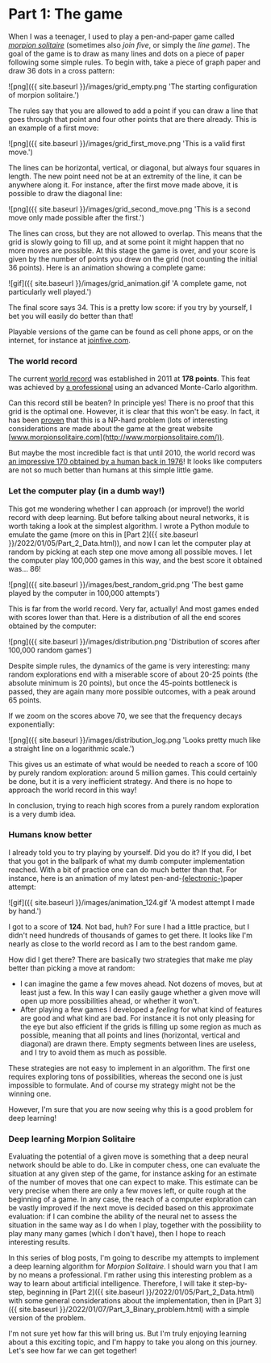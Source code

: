 # Part 1: The game

When I was a teenager, I used to play a pen-and-paper game called [*morpion solitaire*](https://en.wikipedia.org/wiki/Join_Five) (sometimes also *join five*, or simply the *line game*). 
The goal of the game is to draw as many lines and dots on a piece of paper following some simple rules.
To begin with, take a piece of graph paper and draw 36 dots in a cross pattern:

![png]({{ site.baseurl }}/images/grid_empty.png 'The starting configuration of morpion solitaire.')

The rules say that you are allowed to add a point if you can draw a line that goes through that point and four other points that are there already. This is an example of a first move:

![png]({{ site.baseurl }}/images/grid_first_move.png 'This is a valid first move.')

The lines can be horizontal, vertical, or diagonal, but always four squares in length. The new point need not be at an extremity of the line, it can be anywhere along it. For instance, after the first move made above, it is possible to draw the diagonal line:

![png]({{ site.baseurl }}/images/grid_second_move.png 'This is a second move only made possible after the first.')

The lines can cross, but they are not allowed to overlap. This means that the grid is slowly going to fill up, and at some point it might happen that no more moves are possible. At this stage the game is over, and your score is given by the number of points you drew on the grid (not counting the initial 36 points).
Here is an animation showing a complete game:

![gif]({{ site.baseurl }}/images/grid_animation.gif 'A complete game, not particularly well played.')

The final score says 34. This is a pretty low score: if you try by yourself, I bet you will easily do better than that!

Playable versions of the game can be found as cell phone apps, or on the internet, for instance at [joinfive.com](http://joinfive.com/).

### The world record

The current [world record](http://www.chrisrosin.com/morpion/index.html) was established in 2011 at **178 points**. This feat was achieved by [a professional](http://www.chrisrosin.com/) using an advanced Monte-Carlo algorithm.

Can this record still be beaten? In principle yes! There is no proof that this grid is the optimal one. However, it is clear that this won't be easy. In fact, it has been [proven](https://link.springer.com/article/10.1007/s00224-005-1240-4) that this is a NP-hard problem (lots of interesting considerations are made about the game at the great website [www.morpionsolitaire.com](http://www.morpionsolitaire.com/)).

But maybe the most incredible fact is that until 2010, the world record was [an impressive 170 obtained by a human back in 1976](http://www.morpionsolitaire.com/English/BruneauRecord5T.htm)! It looks like computers are not so much better than humans at this simple little game.

### Let the computer play (in a dumb way!)

This got me wondering whether I can approach (or improve!) the world record with deep learning. But before talking about neural networks, it is worth taking a look at the simplest algorithm. I wrote a Python module to emulate the game (more on this in [Part 2]({{ site.baseurl }}/2022/01/05/Part_2_Data.html)), and now I can let the computer play at random by picking at each step one move among all possible moves. I let the computer play 100,000 games in this way, and the best score it obtained was... 86!

![png]({{ site.baseurl }}/images/best_random_grid.png 'The best game played by the computer in 100,000 attempts')

This is far from the world record. Very far, actually! And most games ended with scores lower than that. Here is a distribution of all the end scores obtained by the computer:

![png]({{ site.baseurl }}/images/distribution.png 'Distribution of scores after 100,000 random games')

Despite simple rules, the dynamics of the game is very interesting: many random explorations end with a miserable score of about 20-25 points (the absolute minimum is 20 points), but once the 45-points bottleneck is passed, they are again many more possible outcomes, with a peak around 65 points.

If we zoom on the scores above 70, we see that the frequency decays exponentially:

![png]({{ site.baseurl }}/images/distribution_log.png 'Looks pretty much like a straight line on a logarithmic scale.')

This gives us an estimate of what would be needed to reach a score of 100 by purely random exploration: around 5 million games. This could certainly be done, but it is a very inefficient strategy. And there is no hope to approach the world record in this way!

In conclusion, trying to reach high scores from a purely random exploration is a very dumb idea.

### Humans know better


I already told you to try playing by yourself. Did you do it? If you did, I bet that you got in the ballpark of what my dumb computer implementation reached. With a bit of practice one can do much better than that. For instance, 
here is an animation of my latest pen-and-[(electronic-)](https://remarkable.com/)paper attempt:

![gif]({{ site.baseurl }}/images/animation_124.gif 'A modest attempt I made by hand.')

I got to a score of **124**. Not bad, huh? For sure I had a little practice, but I didn't need hundreds of thousands of games to get there. It looks like I'm nearly as close to the world record as I am to the best random game.

How did I get there? There are basically two strategies that make me play better than picking a move at random:
- I can imagine the game a few moves ahead. Not dozens of moves, but at least just a few. In this way I can easily gauge whether a given move will open up more possibilities ahead, or whether it won't.
- After playing a few games I developed a *feeling* for what kind of features are good and what kind are bad. For instance it is not only pleasing for the eye but also efficient if the grids is filling up some region as much as possible, meaning that all points and lines (horizontal, vertical and diagonal) are drawn there. Empty segments between lines are useless, and I try to avoid them as much as possible.

These strategies are not easy to implement in an algorithm. The first one requires exploring tons of possibilities, whereas the second one is just impossible to formulate. And of course my strategy might not be the winning one.

However, I'm sure that you are now seeing why this is a good problem for deep learning!

### Deep learning Morpion Solitaire


Evaluating the potential of a given move is something that a deep neural network should be able to do. Like in computer chess, one can evaluate the situation at any given step of the game, for instance asking for an estimate of the number of moves that one can expect to make. This estimate can be very precise when there are only a few moves left, or quite rough at the beginning of a game. In any case, the reach of a computer exploration can be vastly improved if the next move is decided based on this approximate evaluation: if I can combine the ability of the neural net to assess the situation in the same way as I do when I play, together with the possibility to play many many games (which I don't have), then I hope to reach interesting results.

In this series of blog posts, I'm going to describe my attempts to implement a deep learning algorithm for *Morpion Solitaire*. I should warn you that I am by no means a professional. I'm rather using this interesting problem as a way to learn about artificial intelligence. Therefore, I will take it step-by-step, beginning in [Part 2]({{ site.baseurl }}/2022/01/05/Part_2_Data.html) with some general considerations about the implementation, then in [Part 3]({{ site.baseurl }}/2022/01/07/Part_3_Binary_problem.html) with a simple version of the problem.

I'm not sure yet how far this will bring us. But I'm truly enjoying learning about a this exciting topic, and I'm happy to take you along on this journey. Let's see how far we can get together!

